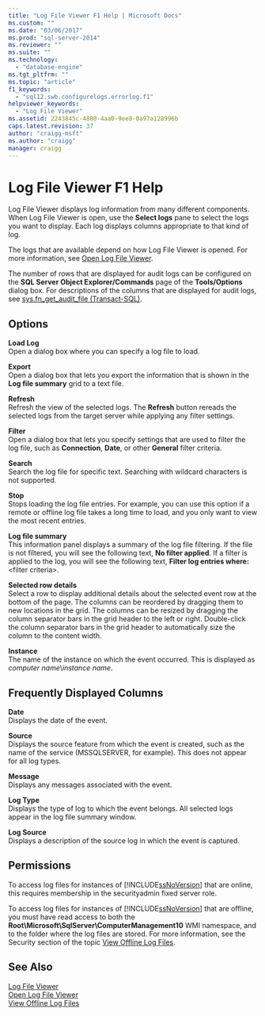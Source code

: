 ```yaml
---
title: "Log File Viewer F1 Help | Microsoft Docs"
ms.custom: ""
ms.date: "03/06/2017"
ms.prod: "sql-server-2014"
ms.reviewer: ""
ms.suite: ""
ms.technology: 
  - "database-engine"
ms.tgt_pltfrm: ""
ms.topic: "article"
f1_keywords: 
  - "sql12.swb.configurelogs.errorlog.f1"
helpviewer_keywords: 
  - "Log File Viewer"
ms.assetid: 2243845c-4880-4aa0-9ee8-0a97a128996b
caps.latest.revision: 37
author: "craigg-msft"
ms.author: "craigg"
manager: craigg
---
```

# Log File Viewer F1 Help
  Log File Viewer displays log information from many different components. When Log File Viewer is open, use the **Select logs** pane to select the logs you want to display. Each log displays columns appropriate to that kind of log.  
  
 The logs that are available depend on how Log File Viewer is opened. For more information, see [Open Log File Viewer](open-log-file-viewer.md).  
  
 The number of rows that are displayed for audit logs can be configured on the **SQL Server Object Explorer/Commands** page of the **Tools/Options** dialog box. For descriptions of the columns that are displayed for audit logs, see [sys.fn_get_audit_file &#40;Transact-SQL&#41;](/sql/relational-databases/system-functions/sys-fn-get-audit-file-transact-sql).  
  
## Options  
 **Load Log**  
 Open a dialog box where you can specify a log file to load.  
  
 **Export**  
 Open a dialog box that lets you export the information that is shown in the **Log file summary** grid to a text file.  
  
 **Refresh**  
 Refresh the view of the selected logs. The **Refresh** button rereads the selected logs from the target server while applying any filter settings.  
  
 **Filter**  
 Open a dialog box that lets you specify settings that are used to filter the log file, such as **Connection**, **Date**, or other **General** filter criteria.  
  
 **Search**  
 Search the log file for specific text. Searching with wildcard characters is not supported.  
  
 **Stop**  
 Stops loading the log file entries. For example, you can use this option if a remote or offline log file takes a long time to load, and you only want to view the most recent entries.  
  
 **Log file summary**  
 This information panel displays a summary of the log file filtering. If the file is not filtered, you will see the following text, **No filter applied**. If a filter is applied to the log, you will see the following text, **Filter log entries where:** \<filter criteria>.  
  
 **Selected row details**  
 Select a row to display additional details about the selected event row at the bottom of the page. The columns can be reordered by dragging them to new locations in the grid. The columns can be resized by dragging the column separator bars in the grid header to the left or right. Double-click the column separator bars in the grid header to automatically size the column to the content width.  
  
 **Instance**  
 The name of the instance on which the event occurred. This is displayed as *computer name*\\*instance name*.  
  
## Frequently Displayed Columns  
 **Date**  
 Displays the date of the event.  
  
 **Source**  
 Displays the source feature from which the event is created, such as the name of the service (MSSQLSERVER, for example). This does not appear for all log types.  
  
 **Message**  
 Displays any messages associated with the event.  
  
 **Log Type**  
 Displays the type of log to which the event belongs. All selected logs appear in the log file summary window.  
  
 **Log Source**  
 Displays a description of the source log in which the event is captured.  
  
## Permissions  
 To access log files for instances of [!INCLUDE[ssNoVersion](../../../includes/ssnoversion-md.md)] that are online, this requires membership in the securityadmin fixed server role.  
  
 To access log files for instances of [!INCLUDE[ssNoVersion](../../../includes/ssnoversion-md.md)] that are offline, you must have read access to both the **Root\Microsoft\SqlServer\ComputerManagement10** WMI namespace, and to the folder where the log files are stored. For more information, see the Security section of the topic [View Offline Log Files](view-offline-log-files.md).  
  
## See Also  
 [Log File Viewer](log-file-viewer.md)   
 [Open Log File Viewer](open-log-file-viewer.md)   
 [View Offline Log Files](view-offline-log-files.md)  
  
  

